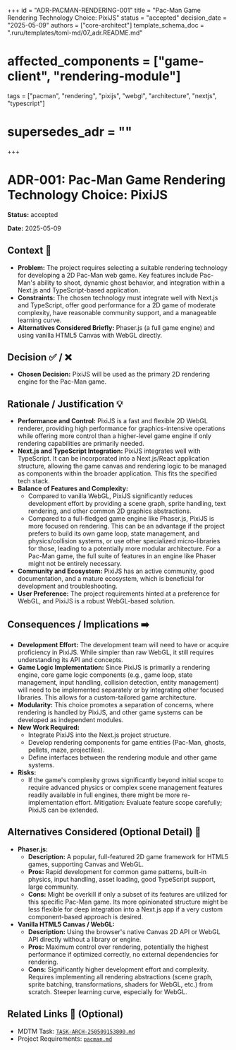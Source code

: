 +++
id = "ADR-PACMAN-RENDERING-001"
title = "Pac-Man Game Rendering Technology Choice: PixiJS"
status = "accepted"
decision_date = "2025-05-09"
authors = ["core-architect"]
template_schema_doc = ".ruru/templates/toml-md/07_adr.README.md"
# affected_components = ["game-client", "rendering-module"]
tags = ["pacman", "rendering", "pixijs", "webgl", "architecture", "nextjs", "typescript"]
# supersedes_adr = ""
+++

# ADR-001: Pac-Man Game Rendering Technology Choice: PixiJS

**Status:** accepted

**Date:** 2025-05-09

## Context 🤔

*   **Problem:** The project requires selecting a suitable rendering technology for developing a 2D Pac-Man web game. Key features include Pac-Man's ability to shoot, dynamic ghost behavior, and integration within a Next.js and TypeScript-based application.
*   **Constraints:** The chosen technology must integrate well with Next.js and TypeScript, offer good performance for a 2D game of moderate complexity, have reasonable community support, and a manageable learning curve.
*   **Alternatives Considered Briefly:** Phaser.js (a full game engine) and using vanilla HTML5 Canvas with WebGL directly.

## Decision ✅ / ❌

*   **Chosen Decision:** PixiJS will be used as the primary 2D rendering engine for the Pac-Man game.

## Rationale / Justification 💡

*   **Performance and Control:** PixiJS is a fast and flexible 2D WebGL renderer, providing high performance for graphics-intensive operations while offering more control than a higher-level game engine if only rendering capabilities are primarily needed.
*   **Next.js and TypeScript Integration:** PixiJS integrates well with TypeScript. It can be incorporated into a Next.js/React application structure, allowing the game canvas and rendering logic to be managed as components within the broader application. This fits the specified tech stack.
*   **Balance of Features and Complexity:**
    *   Compared to vanilla WebGL, PixiJS significantly reduces development effort by providing a scene graph, sprite handling, text rendering, and other common 2D graphics abstractions.
    *   Compared to a full-fledged game engine like Phaser.js, PixiJS is more focused on rendering. This can be an advantage if the project prefers to build its own game loop, state management, and physics/collision systems, or use other specialized micro-libraries for those, leading to a potentially more modular architecture. For a Pac-Man game, the full suite of features in an engine like Phaser might not be entirely necessary.
*   **Community and Ecosystem:** PixiJS has an active community, good documentation, and a mature ecosystem, which is beneficial for development and troubleshooting.
*   **User Preference:** The project requirements hinted at a preference for WebGL, and PixiJS is a robust WebGL-based solution.

## Consequences / Implications ➡️

*   **Development Effort:** The development team will need to have or acquire proficiency in PixiJS. While simpler than raw WebGL, it still requires understanding its API and concepts.
*   **Game Logic Implementation:** Since PixiJS is primarily a rendering engine, core game logic components (e.g., game loop, state management, input handling, collision detection, entity management) will need to be implemented separately or by integrating other focused libraries. This allows for a custom-tailored game architecture.
*   **Modularity:** This choice promotes a separation of concerns, where rendering is handled by PixiJS, and other game systems can be developed as independent modules.
*   **New Work Required:**
    *   Integrate PixiJS into the Next.js project structure.
    *   Develop rendering components for game entities (Pac-Man, ghosts, pellets, maze, projectiles).
    *   Define interfaces between the rendering module and other game systems.
*   **Risks:**
    *   If the game's complexity grows significantly beyond initial scope to require advanced physics or complex scene management features readily available in full engines, there might be more re-implementation effort. Mitigation: Evaluate feature scope carefully; PixiJS can be extended.

## Alternatives Considered (Optional Detail) 📝

*   **Phaser.js:**
    *   **Description:** A popular, full-featured 2D game framework for HTML5 games, supporting Canvas and WebGL.
    *   **Pros:** Rapid development for common game patterns, built-in physics, input handling, asset loading, good TypeScript support, large community.
    *   **Cons:** Might be overkill if only a subset of its features are utilized for this specific Pac-Man game. Its more opinionated structure might be less flexible for deep integration into a Next.js app if a very custom component-based approach is desired.
*   **Vanilla HTML5 Canvas / WebGL:**
    *   **Description:** Using the browser's native Canvas 2D API or WebGL API directly without a library or engine.
    *   **Pros:** Maximum control over rendering, potentially the highest performance if optimized correctly, no external dependencies for rendering.
    *   **Cons:** Significantly higher development effort and complexity. Requires implementing all rendering abstractions (scene graph, sprite batching, transformations, shaders for WebGL, etc.) from scratch. Steeper learning curve, especially for WebGL.

## Related Links 🔗 (Optional)

*   MDTM Task: [`TASK-ARCH-250509153800.md`](../tasks/PacMan_Game_Phase1_Arch/TASK-ARCH-250509153800.md)
*   Project Requirements: [`pacman.md`](../../docs/test_requests/pacman.md)
